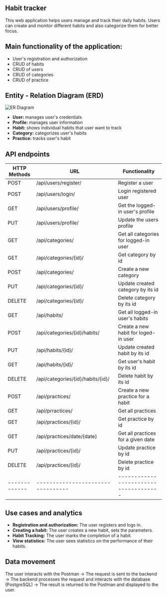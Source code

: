 ## Habit tracker ##
This web application helps users manage and track their daily habits. Users can create and monitor different habits and also categorize them for better focus.

## Main  functionality of the application: ##
+ User's registration and authorization
+ CRUD of habits 
+ CRUD of users 
+ CRUD of categories
+ CRUD of practice 

## Entity - Relation Diagram (ERD) ##
![ER Diagram](images/er-diagram.png)
+ **User:** manages user's credentials
+ **Profile:** manages user information
+ **Habit:** shows individual habits that user want to track
+ **Category:** categorizes user's habits
+ **Practice:** tracks user's habit
  
## API endpoints ##		

|HTTP Methods | URL                             | Functionality                       |
|-------------|---------------------------------|-------------------------------------|
|POST         |/api/users/register/             |Register a user                      |
|POST         |/api/users/login/                |Login registered user                |
|GET          |/api/users/profile/              |Get the logged-in user's profile     |
|PUT          |/api/users/profile/              |Update the users profile             |
|GET          |/api/categories/                 |Get all categories for logged-in user|
|GET          |/api/categories/{id}/            |Get category by id                   |
|POST         |/api/categories/                 |Create a new category                |
|PUT          |/api/categories/{id}/            |Update created category by its id    |
|DELETE       |/api/categories/{id}/            |Delete category by its id            |
|GET          |/api/habits/                     |Get all logged-in user's habits      |
|POST         |/api/categories/{id}/habits/     |Create a new habit for loged-in user |
|PUT          |/api/habits/{id}/                |Update created habit by its id       |
|GET          |/api/habits/{id}/                |Get user's habit by its id           |
|DELETE       |/api/categories/{id}/habits/{id}/|Delete habit by its id               |
|POST         |/api/practices/                  |Create a new practice for a habit    |
|GET          |/api/prractices/                 |Get all practices                    |
|GET          |/api/practices/{id}/             |Get practice by id                   |
|GET          |/api/practices/date/{date}       |Get all practices for a given date   |
|PUT          |/api/practices/{id}/             |Update practice by id                |
|DELETE       | /api/practices/{id}/            |Delete practice by id                |
|-------------|---------------------------------|-------------------------------------|
## Use cases and analytics ##

+ **Registration and authorization:** The user registers and logs in.
+ **Creating a habit:** The user creates a new habit, sets the parameters.
+ **Habit Tracking:** The user marks the completion of a habit.
+ **View statistics:** The user sees statistics on the performance of their habits.

## Data movement ##

The user interacts with the Postman → The request is sent to the backend → The backend processes the request and interacts with the database (PostgreSQL) → The result is returned to the Postman and displayed to the user.
